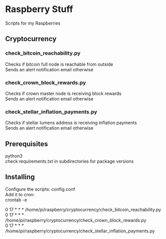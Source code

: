# Raspberry Stuff

Scripts for my Raspberries

## Cryptocurrency

### check_bitcoin_reachability.py
Checks if bitcoin full node is reachable from outside  
Sends an alert notification email otherwise  

### check_crown_block_rewards.py
Checks if crown master node is receiving block rewards  
Sends an alert notification email otherwise  

### check_stellar_inflation_payments.py
Checks if stellar lumens address is receiving inflation payments  
Sends an alert notification email otherwise  

## Prerequisites

python3  
check requirements.txt in subdirectories for package versions  

## Installing

Configure the scripts: config.conf  
Add it to cron:  
crontab -e  
  
0 17 * * *  /home/pi/raspberry/cryptocurrency/check_bitcoin_reachability.py  
0 17 * * *  /home/pi/raspberry/cryptocurrency/check_crown_block_rewards.py  
0 17 * * *  /home/pi/raspberry/cryptocurrency/check_stellar_inflation_payments.py  
